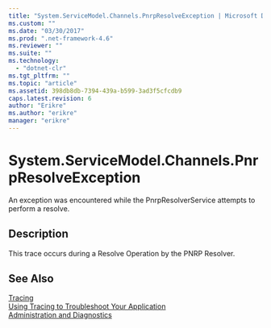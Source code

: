 ```yaml
---
title: "System.ServiceModel.Channels.PnrpResolveException | Microsoft Docs"
ms.custom: ""
ms.date: "03/30/2017"
ms.prod: ".net-framework-4.6"
ms.reviewer: ""
ms.suite: ""
ms.technology: 
  - "dotnet-clr"
ms.tgt_pltfrm: ""
ms.topic: "article"
ms.assetid: 398db8db-7394-439a-b599-3ad3f5cfcdb9
caps.latest.revision: 6
author: "Erikre"
ms.author: "erikre"
manager: "erikre"
---
```

# System.ServiceModel.Channels.PnrpResolveException
An exception was encountered while the PnrpResolverService attempts to perform a resolve.  
  
## Description  
 This trace occurs during a Resolve Operation by the PNRP Resolver.  
  
## See Also  
 [Tracing](../../../../../docs/framework/wcf/diagnostics/tracing/tracing.md)   
 [Using Tracing to Troubleshoot Your Application](../../../../../docs/framework/wcf/diagnostics/tracing/using-tracing-to-troubleshoot-your-application.md)   
 [Administration and Diagnostics](../../../../../docs/framework/wcf/diagnostics/administration-and-diagnostics.md)